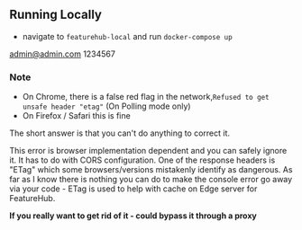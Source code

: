 ## Running Locally

- navigate to `featurehub-local` and run `docker-compose up`



admin@admin.com 
1234567

### Note
- On Chrome, there is a false red flag in the network,`Refused to get unsafe header "etag"` (On Polling mode only)
- On Firefox / Safari this is fine

The short answer is that you can't do anything to correct it.

This error is browser implementation dependent and you can safely ignore it. It has to do with CORS configuration. One of the response headers is "ETag" which some browsers/versions mistakenly identify as dangerous. As far as I know there is nothing you can do to make the console error go away via your code - ETag is used to help with cache on Edge server for FeatureHub.

**If you really want to get rid of it - could bypass it through a proxy**

